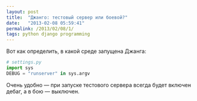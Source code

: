```yaml
---
layout: post
title:  "Джанго: тестовый сервер или боевой?"
date:   "2013-02-08 05:59:41"
permalink: /2013/02/08/1/
tags: python django programming
---
```


Вот как определить, в какой среде запущена Джанга:

~~~ python
# settings.py
import sys
DEBUG = "runserver" in sys.argv
~~~

Очень удобно — при запуске тестового сервера всегда будет включен
дебаг, а в бою — выключен.
